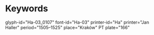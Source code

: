 # Keywords
glyph-id="Ha-03_0107"
font-id="Ha-03"
printer-id="Ha"
printer="Jan Haller"
period="1505–1525"
place="Kraków"
PT plate="166"
